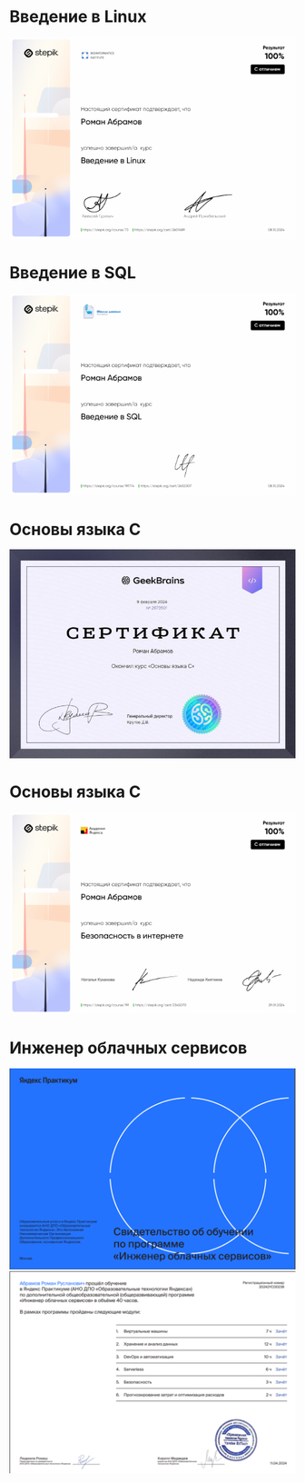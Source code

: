 # Введение в Linux
<p align="center">
  <img src="Linux.png" alt="" />
</p>

# Введение в SQL
<p align="center">
  <img src="Beginner_SQL.png" alt="" />
</p>

# Основы языка C
<p align="center">
  <img src="c.jpg" alt="" />
</p>

# Основы языка C
<p align="center">
  <img src="безопасность.png" alt="" />
</p>

# Инженер облачных сервисов
<p align="center">
  <img src="cloud_1.png" alt="" />
  <img src="cloud_2.png" alt="" />
</p>
